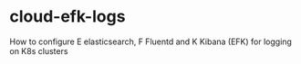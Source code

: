 # cloud-efk-logs
How to configure E elasticsearch, F Fluentd and K Kibana (EFK) for logging on K8s clusters
